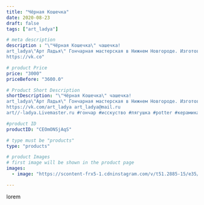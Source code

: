 ```yaml
---
title: "Чёрная Кошечка"
date: 2020-08-23
draft: false
tags: ["art_ladya"]

# meta description
description : "\"Чёрная Кошечка\" чашечка! 
art_ladya\"Арт Ладья\" Гончарная мастерская в Нижнем Новгороде. Изготовление керамики и мастер//-классы по обучению. 
https://vk.co"

# product Price
price: "3000"
priceBefore: "3600.0"

# Product Short Description
shortDescription: "\"Чёрная Кошечка\" чашечка! 
art_ladya\"Арт Ладья\" Гончарная мастерская в Нижнем Новгороде. Изготовление керамики и мастер//-классы по обучению. 
https://vk.com/art_ladya art_ladya@mail.ru 
art//-ladya.Livemaster.ru #гончар #исскуство #лягушка #potter #керамикадляинтерьера #керамикаручнаяработа #гончарнаямастерская #лягушка #handmade #посудаизглины #керамика #гончарнаяпосуда #эксклюзивнаякерамика #dishes #decor #ceramicar #mug #claygoods #cat #earthenware #ceramic #design #кружка #чашечки #restaurant #ceramicart #кошка #clay #blackcat #авторскаякерамика #tankard"

#product ID
productID: "CEOmONSjAqS"

# type must be "products"
type: "products"

# product Images
# first image will be shown in the product page
images:
  - image: "https://scontent-frx5-1.cdninstagram.com/v/t51.2885-15/e35/117953996_158488905873779_4543319857970308814_n.jpg?_nc_ht=scontent-frx5-1.cdninstagram.com&_nc_cat=111&_nc_ohc=nfOBeI8nCjIAX8U2yT3&edm=APU89FABAAAA&ccb=7-4&oh=99248e3f4848b1e31393a3fc0cc0603c&oe=612A8D1F&_nc_sid=86f79a&ig_cache_key=MjM4MjAwOTM1NTAzNTQ3ODY3NA%3D%3D.2-ccb7-4"

---
```

lorem
